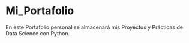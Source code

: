 # Mi_Portafolio
En este Portafolio personal se almacenará mis Proyectos y Prácticas de Data Science con Python.
